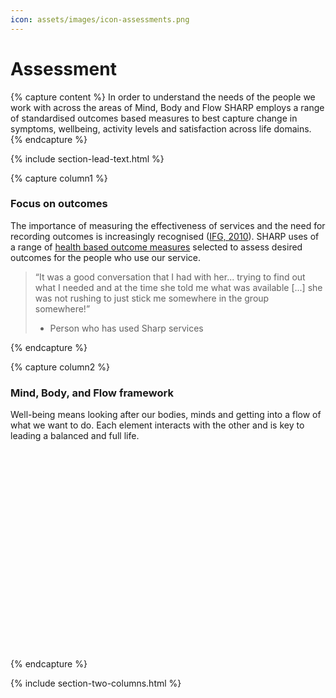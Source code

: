 ```yaml
---
icon: assets/images/icon-assessments.png
---
```


# Assessment


{% capture content %}
In order to understand the needs of the people we work with across the areas of Mind, Body and Flow SHARP 
employs a range of standardised outcomes based measures to best capture change in symptoms, wellbeing, 
activity levels and satisfaction across life domains. 
{% endcapture %}

{% include section-lead-text.html %}



{% capture column1 %}

### Focus on outcomes

The importance of measuring the effectiveness of services and the need for recording outcomes is increasingly 
recognised ([IFG, 2010](https://www.instituteforgovernment.org.uk/sites/default/files/publications/The%20state%20of%20commissioning.pdf)). 
SHARP uses of a range of [health based outcome measures](https://www.instituteforgovernment.org.uk/sites/default/files/publications/Beyond%20Big%20Contracts.pdf) 
selected to assess desired outcomes for the people who use our service.

> “It was a good conversation that I had with her... trying to find out what I needed and at the time she told 
> me what was available [...] she was not rushing to just stick me somewhere in the group somewhere!”
> - Person who has used Sharp services 


{% endcapture %}


{% capture column2 %}

### Mind, Body, and Flow framework

Well-being means looking after our bodies, minds and getting into a flow of what we want to do. 
Each element interacts with the other and is key to leading a balanced and full life.

<div class="svg-wrapper" data-filename="assets/images/mind-body-flow.svg" style="height: 320px"></div>

{% endcapture %}


{% include section-two-columns.html %}
